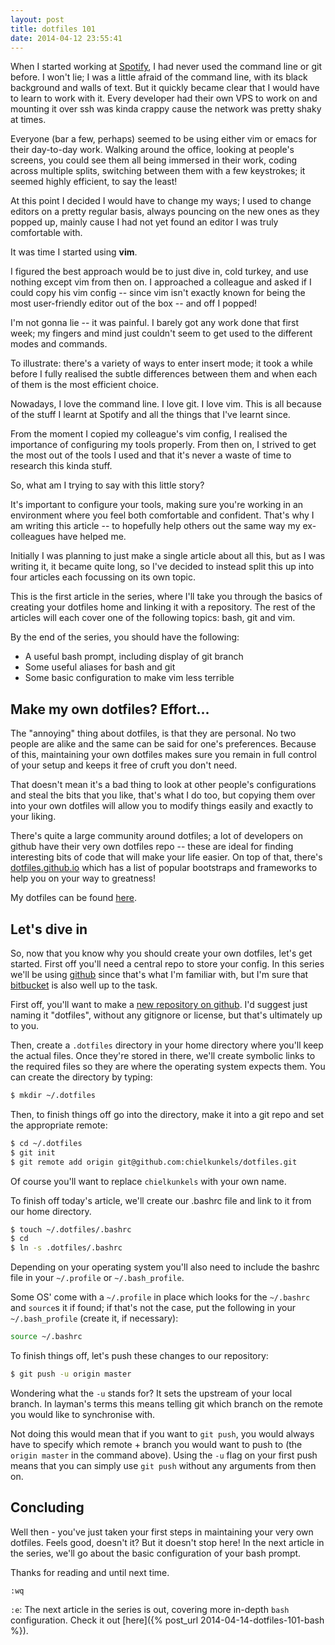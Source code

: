 ```yaml
---
layout: post
title: dotfiles 101
date: 2014-04-12 23:55:41
---
```


When I started working at [Spotify][spotify], I had never used the command line
or git before. I won't lie; I was a little afraid of the command line, with its
black background and walls of text. But it quickly became clear that I would
have to learn to work with it. Every developer had their own VPS to work on and
mounting it over ssh was kinda crappy cause the network was pretty shaky at
times.

Everyone (bar a few, perhaps) seemed to be using either vim or emacs for their
day-to-day work. Walking around the office, looking at people's screens, you
could see them all being immersed in their work, coding across multiple splits,
switching between them with a few keystrokes; it seemed highly efficient, to
say the least!

At this point I decided I would have to change my ways; I used to change editors
on a pretty regular basis, always pouncing on the new ones as they popped up,
mainly cause I had not yet found an editor I was truly comfortable with.

It was time I started using **vim**.

I figured the best approach would be to just dive in, cold turkey, and use
nothing except vim from then on. I approached a colleague and asked if I could
copy his vim config -- since vim isn't exactly known for being the most
user-friendly editor out of the box -- and off I popped!

I'm not gonna lie -- it was painful. I barely got any work done that first week;
my fingers and mind just couldn't seem to get used to the different modes and
commands.

To illustrate: there's a variety of ways to enter insert mode; it took a while
before I fully realised the subtle differences between them and when each of
them is the most efficient choice.

Nowadays, I love the command line. I love git. I love vim. This is all because
of the stuff I learnt at Spotify and all the things that I've learnt since.

From the moment I copied my colleague's vim config, I realised the importance of
configuring my tools properly. From then on, I strived to get the most out of
the tools I used and that it's never a waste of time to research this kinda
stuff.

So, what am I trying to say with this little story?

It's important to configure your tools, making sure you're working in an
environment where you feel both comfortable and confident. That's why I am
writing this article -- to hopefully help others out the same way my
ex-colleagues have helped me.

Initially I was planning to just make a single article about all this, but as I
was writing it, it became quite long, so I've decided to instead split this up
into four articles each focussing on its own topic.

This is the first article in the series, where I'll take you through the basics
of creating your dotfiles home and linking it with a repository. The rest of
the articles will each cover one of the following topics: bash, git and vim.

By the end of the series, you should have the following:

- A useful bash prompt, including display of git branch
- Some useful aliases for bash and git
- Some basic configuration to make vim less terrible


## Make my own dotfiles? Effort...

The "annoying" thing about dotfiles, is that they are personal. No two people
are alike and the same can be said for one's preferences. Because of this,
maintaining your own dotfiles makes sure you remain in full control of your
setup and keeps it free of cruft you don't need.

That doesn't mean it's a bad thing to look at other people's configurations and
steal the bits that you like, that's what I do too, but copying them over into
your own dotfiles will allow you to modify things easily and exactly to your
liking.

There's quite a large community around dotfiles; a lot of developers on github
have their very own dotfiles repo -- these are ideal for finding interesting
bits of code that will make your life easier. On top of that, there's
[dotfiles.github.io][gh-dotfiles] which has a list of popular bootstraps and
frameworks to help you on your way to greatness!

My dotfiles can be found [here][dotfiles].


## Let's dive in

So, now that you know why you should create your own dotfiles, let's get
started. First off you'll need a central repo to store your config. In this
series we'll be using [github][github] since that's what I'm familiar with, but
I'm sure that [bitbucket][bitbucket] is also well up to the task.

First off, you'll want to make a [new repository on github][new-repo]. I'd
suggest just naming it "dotfiles", without any gitignore or license, but that's
ultimately up to you.

Then, create a `.dotfiles` directory in your home directory where you'll keep
the actual files. Once they're stored in there, we'll create symbolic links to
the required files so they are where the operating system expects them. You can
create the directory by typing:

```bash
$ mkdir ~/.dotfiles
```

Then, to finish things off go into the directory, make it into a git repo and
set the appropriate remote:

```bash
$ cd ~/.dotfiles
$ git init
$ git remote add origin git@github.com:chielkunkels/dotfiles.git
```

Of course you'll want to replace `chielkunkels` with your own name.

To finish off today's article, we'll create our .bashrc file and link to it from
our home directory.

```bash
$ touch ~/.dotfiles/.bashrc
$ cd
$ ln -s .dotfiles/.bashrc
```

Depending on your operating system you'll also need to include the bashrc file
in your `~/.profile` or `~/.bash_profile`.

Some OS' come with a `~/.profile` in place which looks for the `~/.bashrc` and
`source`s it if found; if that's not the case, put the following in your
`~/.bash_profile` (create it, if necessary):

```bash
source ~/.bashrc
```

To finish things off, let's push these changes to our repository:

```bash
$ git push -u origin master
```

Wondering what the `-u` stands for? It sets the upstream of your local branch.
In layman's terms this means telling git which branch on the remote you would
like to synchronise with.

Not doing this would mean that if you want to `git push`, you would always have
to specify which remote + branch you would want to push to (the `origin master`
in the command above). Using the `-u` flag on your first push means that you can
simply use `git push`  without any arguments from then on.


## Concluding

Well then - you've just taken your first steps in maintaining your very own
dotfiles. Feels good, doesn't it? But it doesn't stop here! In the next article
in the series, we'll go about the basic configuration of your bash prompt.

Thanks for reading and until next time.

`:wq`

`:e`: The next article in the series is out, covering more in-depth `bash`
configuration. Check it out [here]({% post_url 2014-04-14-dotfiles-101-bash %}).

[spotify]: https://www.spotify.com/
[gh-dotfiles]: http://dotfiles.github.io/
[dotfiles]: https://github.com/chielkunkels/dotfiles
[github]: https://github.com/
[bitbucket]: https://bitbucket.org/
[new-repo]: https://github.com/new
